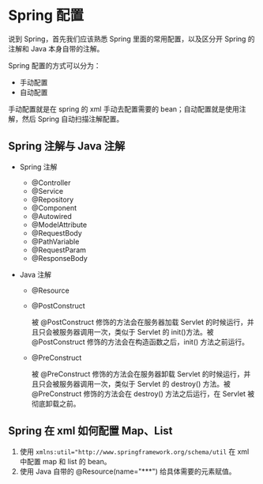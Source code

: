 # Spring 配置
说到 Spring，首先我们应该熟悉 Spring 里面的常用配置，以及区分开 Spring 的注解和 Java 本身自带的注解。

Spring 配置的方式可以分为：
- 手动配置
- 自动配置

手动配置就是在 spring 的 xml 手动去配置需要的 bean；自动配置就是使用注解，然后 Spring 自动扫描注解配置。

## Spring 注解与 Java 注解
- Spring 注解
    
    - @Controller
    - @Service
    - @Repository
    - @Component
    - @Autowired 
    - @ModelAttribute
    - @RequestBody
    - @PathVariable
    - @RequestParam
    - @ResponseBody
    
- Java 注解
    
    - @Resource
    - @PostConstruct
        
        被 @PostConstruct 修饰的方法会在服务器加载 Servlet 的时候运行，并且只会被服务器调用一次，类似于 Servlet 的 init()方法。被 @PostConstruct 修饰的方法会在构造函数之后，init() 方法之前运行。
        
    - @PreConstruct
    
         被 @PreConstruct 修饰的方法会在服务器卸载 Servlet 的时候运行，并且只会被服务器调用一次，类似于 Servlet 的 destroy() 方法。被 @PreConstruct 修饰的方法会在 destroy() 方法之后运行，在 Servlet 被彻底卸载之前。
        

## Spring 在 xml 如何配置 Map、List
1. 使用 `xmlns:util="http://www.springframework.org/schema/util` 在 xml 中配置 map 和 list 的 bean。
2. 使用 Java 自带的 @Resource(name="***") 给具体需要的元素赋值。
